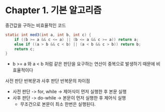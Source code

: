 # Chapter 1. 기본 알고리즘

중간값을 구하는 비효율적인 코드

```java
static int med3(int a, int b, int c) {
	if ((b >= a && c <= a) || (b <= a && c >= a)) return a;
	else if ((a > b && c < b) || (a < b && c > b)) return b;
	return c;
}
```

- b >= a 와 a < b 처럼 같은 판단을 요구하는 연산이 중복으로 발생하기 때문에 비효율적이다



사전 판단 반복문과 사후 판단 반복문의 차이점

- 사전 판단 -> for, while -> 제어식이 먼저 실행한 후 본문 실행
- 사후 판단 -> do-while -> 본문이 먼저 실행한 후 제어식 실행
  - 무조건으로 본문이 최소 한번은 실행된다.

